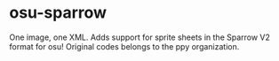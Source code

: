 # osu-sparrow
One image, one XML. Adds support for sprite sheets in the Sparrow V2 format for osu! Original codes belongs to the ppy organization.

